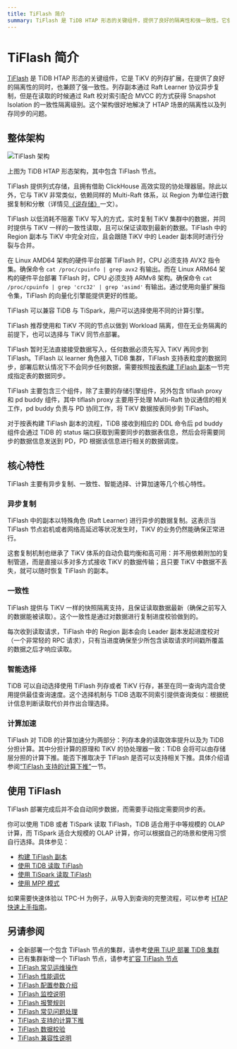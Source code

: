 ```yaml
---
title: TiFlash 简介
summary: TiFlash 是 TiDB HTAP 形态的关键组件，提供了良好的隔离性和强一致性。它使用列存扩展和 Raft Learner 协议异步复制，通过 Raft 校对索引配合 MVCC 实现一致性隔离级别。TiFlash 架构解决了 HTAP 场景的隔离性和列存同步问题。它提供列式存储和借助 ClickHouse 高效实现的协处理器层。TiFlash 可以兼容 TiDB 和 TiSpark，推荐与 TiKV 不同节点部署以实现 Workload 隔离。具有异步复制、一致性、智能选择和计算加速等核心特性。部署完成后需要手动指定需要同步的表。
---
```


# TiFlash 简介

[TiFlash](https://github.com/pingcap/tiflash) 是 TiDB HTAP 形态的关键组件，它是 TiKV 的列存扩展，在提供了良好的隔离性的同时，也兼顾了强一致性。列存副本通过 Raft Learner 协议异步复制，但是在读取的时候通过 Raft 校对索引配合 MVCC 的方式获得 Snapshot Isolation 的一致性隔离级别。这个架构很好地解决了 HTAP 场景的隔离性以及列存同步的问题。

## 整体架构

![TiFlash 架构](https://download.pingcap.com/images/docs-cn/tidb-storage-architecture-1.png)

上图为 TiDB HTAP 形态架构，其中包含 TiFlash 节点。

TiFlash 提供列式存储，且拥有借助 ClickHouse 高效实现的协处理器层。除此以外，它与 TiKV 非常类似，依赖同样的 Multi-Raft 体系，以 Region 为单位进行数据复制和分散（详情见[《说存储》](https://pingcap.com/blog-cn/tidb-internal-1/)一文）。

TiFlash 以低消耗不阻塞 TiKV 写入的方式，实时复制 TiKV 集群中的数据，并同时提供与 TiKV 一样的一致性读取，且可以保证读取到最新的数据。TiFlash 中的 Region 副本与 TiKV 中完全对应，且会跟随 TiKV 中的 Leader 副本同时进行分裂与合并。

在 Linux AMD64 架构的硬件平台部署 TiFlash 时，CPU 必须支持 AVX2 指令集。确保命令 `cat /proc/cpuinfo | grep avx2` 有输出。而在 Linux ARM64 架构的硬件平台部署 TiFlash 时，CPU 必须支持 ARMv8 架构。确保命令 `cat /proc/cpuinfo | grep 'crc32' | grep 'asimd'` 有输出。通过使用向量扩展指令集，TiFlash 的向量化引擎能提供更好的性能。

TiFlash 可以兼容 TiDB 与 TiSpark，用户可以选择使用不同的计算引擎。

TiFlash 推荐使用和 TiKV 不同的节点以做到 Workload 隔离，但在无业务隔离的前提下，也可以选择与 TiKV 同节点部署。

TiFlash 暂时无法直接接受数据写入，任何数据必须先写入 TiKV 再同步到 TiFlash。TiFlash 以 learner 角色接入 TiDB 集群，TiFlash 支持表粒度的数据同步，部署后默认情况下不会同步任何数据，需要按照[按表构建 TiFlash 副本](/tiflash/create-tiflash-replicas.md#按表构建-tiflash-副本)一节完成指定表的数据同步。

TiFlash 主要包含三个组件，除了主要的存储引擎组件，另外包含 tiflash proxy 和 pd buddy 组件，其中 tiflash proxy 主要用于处理 Multi-Raft 协议通信的相关工作，pd buddy 负责与 PD 协同工作，将 TiKV 数据按表同步到 TiFlash。

对于按表构建 TiFlash 副本的流程，TiDB 接收到相应的 DDL 命令后 pd buddy 组件会通过 TiDB 的 status 端口获取到需要同步的数据表信息，然后会将需要同步的数据信息发送到 PD，PD 根据该信息进行相关的数据调度。

## 核心特性

TiFlash 主要有异步复制、一致性、智能选择、计算加速等几个核心特性。

### 异步复制

TiFlash 中的副本以特殊角色 (Raft Learner) 进行异步的数据复制。这表示当 TiFlash 节点宕机或者网络高延迟等状况发生时，TiKV 的业务仍然能确保正常进行。

这套复制机制也继承了 TiKV 体系的自动负载均衡和高可用：并不用依赖附加的复制管道，而是直接以多对多方式接收 TiKV 的数据传输；且只要 TiKV 中数据不丢失，就可以随时恢复 TiFlash 的副本。

### 一致性

TiFlash 提供与 TiKV 一样的快照隔离支持，且保证读取数据最新（确保之前写入的数据能被读取）。这个一致性是通过对数据进行复制进度校验做到的。

每次收到读取请求，TiFlash 中的 Region 副本会向 Leader 副本发起进度校对（一个非常轻的 RPC 请求），只有当进度确保至少所包含读取请求时间戳所覆盖的数据之后才响应读取。

### 智能选择

TiDB 可以自动选择使用 TiFlash 列存或者 TiKV 行存，甚至在同一查询内混合使用提供最佳查询速度。这个选择机制与 TiDB 选取不同索引提供查询类似：根据统计信息判断读取代价并作出合理选择。

### 计算加速

TiFlash 对 TiDB 的计算加速分为两部分：列存本身的读取效率提升以及为 TiDB 分担计算。其中分担计算的原理和 TiKV 的协处理器一致：TiDB 会将可以由存储层分担的计算下推。能否下推取决于 TiFlash 是否可以支持相关下推。具体介绍请参阅[“TiFlash 支持的计算下推”](/tiflash/tiflash-supported-pushdown-calculations.md)一节。

## 使用 TiFlash

TiFlash 部署完成后并不会自动同步数据，而需要手动指定需要同步的表。

你可以使用 TiDB 或者 TiSpark 读取 TiFlash，TiDB 适合用于中等规模的 OLAP 计算，而 TiSpark 适合大规模的 OLAP 计算，你可以根据自己的场景和使用习惯自行选择。具体参见：

- [构建 TiFlash 副本](/tiflash/create-tiflash-replicas.md)
- [使用 TiDB 读取 TiFlash](/tiflash/use-tidb-to-read-tiflash.md)
- [使用 TiSpark 读取 TiFlash](/tiflash/use-tispark-to-read-tiflash.md)
- [使用 MPP 模式](/tiflash/use-tiflash-mpp-mode.md)

如果需要快速体验以 TPC-H 为例子，从导入到查询的完整流程，可以参考 [HTAP 快速上手指南](/quick-start-with-htap.md)。

## 另请参阅

- 全新部署一个包含 TiFlash 节点的集群，请参考[使用 TiUP 部署 TiDB 集群](/production-deployment-using-tiup.md)
- 已有集群新增一个 TiFlash 节点，请参考[扩容 TiFlash 节点](/scale-tidb-using-tiup.md#扩容-tiflash-节点)
- [TiFlash 常见运维操作](/tiflash/maintain-tiflash.md)
- [TiFlash 性能调优](/tiflash/tune-tiflash-performance.md)
- [TiFlash 配置参数介绍](/tiflash/tiflash-configuration.md)
- [TiFlash 监控说明](/tiflash/monitor-tiflash.md)
- [TiFlash 报警规则](/tiflash/tiflash-alert-rules.md)
- [TiFlash 常见问题处理](/tiflash/troubleshoot-tiflash.md)
- [TiFlash 支持的计算下推](/tiflash/tiflash-supported-pushdown-calculations.md)
- [TiFlash 数据校验](/tiflash/tiflash-data-validation.md)
- [TiFlash 兼容性说明](/tiflash/tiflash-compatibility.md)
